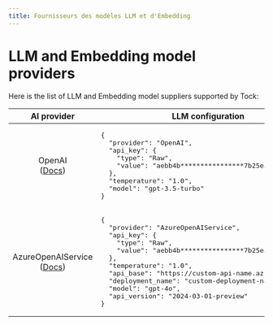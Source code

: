 ```yaml
---
title: Fournisseurs des modèles LLM et d'Embedding
---
```


# LLM and Embedding model providers

Here is the list of LLM and Embedding model suppliers supported by Tock:
<table>
<thead>
<tr>
<th style="font-weight:bold">AI provider</th>
<th style="font-weight:bold">LLM configuration</th>
<th style="font-weight:bold">Embedding configuration</th>
</tr>
</thead>
<tbody>
<tr>
<td style="text-align: center;">
OpenAI<br/>
(<a href="https://platform.openai.com/docs/introduction">Docs</a>)
</td>
<td style="vertical-align: top;">
<pre>
{
  "provider": "OpenAI",
  "api_key": {
    "type": "Raw",
    "value": "aebb4b****************7b25e3371"
  },
  "temperature": "1.0",
  "model": "gpt-3.5-turbo"
}
</pre>
</td>
<td style="vertical-align: top;">
<pre>
{
  "provider": "OpenAI",
  "api_key": {
    "type": "Raw",
    "value": "aebb4b****************7b25e3371"
  },
  "model": "text-embedding-ada-002"
}
</pre>
</td>
</tr>
<tr>
<td style="text-align: center;">
AzureOpenAIService <br />
(<a href="https://azure.microsoft.com/fr-fr/products/ai-services/openai-service">Docs</a>)
</td>
<td style="vertical-align: top;">
<pre>
{
  "provider": "AzureOpenAIService",
  "api_key": {
    "type": "Raw",
    "value": "aebb4b****************7b25e3371"
  },
  "temperature": "1.0",
  "api_base": "https://custom-api-name.azure-api.net",
  "deployment_name": "custom-deployment-name",
  "model": "gpt-4o",
  "api_version": "2024-03-01-preview"
}
</pre>
</td>
<td style="vertical-align: top;">
<pre>
{
  "provider": "AzureOpenAIService",
  "api_key": {
    "type": "Raw",
    "value": "aebb4b****************7b25e3371"
  },
  "api_base": "https://custom-api-name.azure-api.net",
  "deployment_name": "custom-deployment-name",
  "model": "text-embedding-ada-002",
  "api_version": "2024-03-01-preview"
}
</pre>
</td>
</tr>
</tbody>
</table>